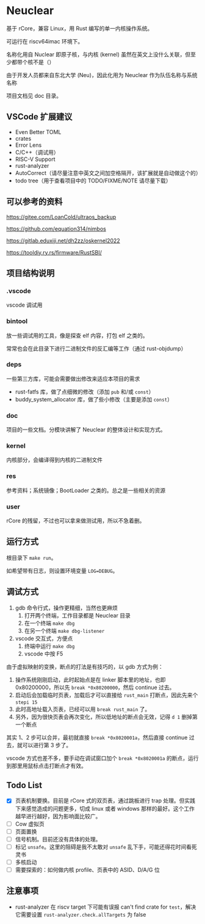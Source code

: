 # Neuclear

基于 rCore，兼容 Linux，用 Rust 编写的单一内核操作系统。

可运行在 riscv64imac 环境下。

名称化用自 Nuclear 即原子核，与内核 (kernel) 虽然在英文上没什么关联，但至少都带个核不是（）

由于开发人员都来自东北大学 (Neu)，因此化用为 Neuclear 作为队伍名称与系统名称

项目文档见 doc 目录。

## VSCode 扩展建议

- Even Better TOML
- crates
- Error Lens
- C/C++（调试用）
- RISC-V Support
- rust-analyzer
- AutoCorrect（请尽量注意中英文之间加空格隔开，该扩展就是自动做这个的）
- todo tree（用于查看项目中的 TODO/FIXME/NOTE 请尽量下载）

## 可以参考的资料

<https://gitee.com/LoanCold/ultraos_backup>

<https://github.com/equation314/nimbos>

<https://gitlab.eduxiji.net/dh2zz/oskernel2022>

<https://tooldiy.ry.rs/firmware/RustSBI/>

## 项目结构说明

### .vscode

vscode 调试用

### bintool

放一些调试用的工具，像是探查 elf 内容，打包 elf 之类的。

常常也会在此目录下进行二进制文件的反汇编等工作（通过 rust-objdump）

### deps

一些第三方库，可能会需要做出修改来适应本项目的需求

- rust-fatfs 库，做了点细微的修改（添加 `pub` 和/或 `const`）
- buddy_system_allocator 库，做了些小修改（主要是添加 `const`）

### doc

项目的一些文档。分模块讲解了 Neuclear 的整体设计和实现方式。

### kernel

内核部分，会编译得到内核的二进制文件

### res

参考资料；系统镜像；BootLoader 之类的。总之是一些相关的资源

### user

rCore 的残留，不过也可以拿来做测试用，所以不急着删。

## 运行方式

根目录下 `make run`。

如希望带有日志，则设置环境变量 `LOG=DEBUG`。

## 调试方式

1. gdb 命令行式，操作更精细，当然也更麻烦
   1. 打开两个终端，工作目录都是 Neuclear 目录
   2. 在一个终端 `make dbg`
   3. 在另一个终端 `make dbg-listener`
2. vscode 交互式，方便点
   1. 终端中运行 `make dbg`
   2. vscode 中按 F5

由于虚拟映射的变换，断点的打法是有技巧的，以 gdb 方式为例：

1. 操作系统刚刚启动，此时起始点是在 linker 脚本里的地址，也即 0x80200000，所以先 `break *0x80200000`，然后 continue 过去。
2. 启动后会加载临时页表，加载后才可以直接给 `rust_main` 打断点，因此先来个 `stepi 15`
3. 此时高地址载入页表，已经可以用 `break rust_main` 了。
4. 另外，因为很快页表会再次变化，所以低地址的断点会无效，记得 `d 1` 删掉第一个断点

其实 1、2 步可以合并，最初就直接 `break *0x8020001a`，然后直接 continue 过去，就可以进行第 3 步了。

vscode 方式也差不多，要手动在调试窗口加个 `break *0x8020001a` 的断点，运行到那里用鼠标点击打断点才有效。

## Todo List

- [x] 页表机制要换。目前是 rCore 式的双页表，通过跳板进行 trap 处理。但实践下来感觉造成的问题更多，切成 linux 或者 windows 那样的最好。这个工作越早进行越好，因为影响面比较广。
- [ ] Cow 虚拟页
- [ ] 页面置换
- [ ] 信号机制。目前还没有具体的处理。
- [ ] 标记 `unsafe`。这里的阻碍是我不太敢对 `unsafe` 乱下手，可能还得花时间看死灵书
- [ ] 多核启动
- [ ] 需要探索的：如何做内核 profile、页表中的 ASID、D/A/G 位

## 注意事项

- rust-analyzer 在 riscv target 下可能有误报 can't find crate for `test`，解决它需要设置 `rust-analyzer.check.allTargets` 为 false
